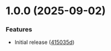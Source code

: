 # 1.0.0 (2025-09-02)


### Features

* Initial release ([415035d](https://github.com/de-it-krachten/ansible-role-cicd/commit/415035da30a4dc0567e8f04e55767ae7724ab020))
